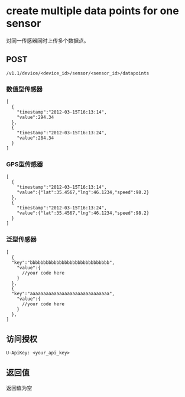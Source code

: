 # create multiple data points for one sensor

对同一传感器同时上传多个数据点。

## POST

    /v1.1/device/<device_id>/sensor/<sensor_id>/datapoints
### 数值型传感器

    [
      {
        "timestamp":"2012-03-15T16:13:14",
        "value":294.34
      },
      {
        "timestamp":"2012-03-15T16:13:24",
        "value":284.34
      }
    ]
### GPS型传感器

    [
      {
        "timestamp":"2012-03-15T16:13:14",
        "value":{"lat":35.4567,"lng":46.1234,"speed":98.2}
      },
      {
        "timestamp":"2012-03-15T16:13:24",
        "value":{"lat":35.4567,"lng":46.1234,"speed":98.2}
      }
    ]

### 泛型传感器

    [
      {
      "key":"bbbbbbbbbbbbbbbbbbbbbbbbbbbbbb",
        "value":{
          //your code here
        }
      },
      {
      "key":"aaaaaaaaaaaaaaaaaaaaaaaaaaaaaa",
        "value":{
          //your code here
        }
      },
    ]
## 访问授权

    U-ApiKey: <your_api_key>
## 返回值

返回值为空
